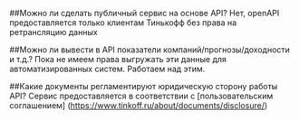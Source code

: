 ##Можно ли сделать публичный сервис на основе API?
Нет, openAPI предоставляется только клиентам Тинькофф без права на ретрансляцию данных

##Можно ли вывести в API показатели компаний/прогнозы/доходности и т.д.?
Пока не имеем права выгружать эти данные для автоматизированных систем. Работаем над этим.

##Какие документы регламентируют юридическую сторону работы API?
Сервис предоставляется в соответствии с [пользовательским соглашением] (https://www.tinkoff.ru/about/documents/disclosure/)
